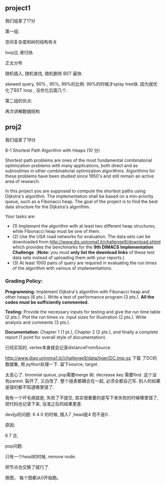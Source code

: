 ## project1

我们组拿了17分

第一组:

空间复杂度和树的结构有关

loop比 递归快.

正太分布 

随机插入, 随机查找, 随机删除 BST 最快. 

skewed query, 90% , 95%, 99%的比例. 99%的时候才splay tree快.   因为就优化了BST loop , 没优化后面几个. 

第二组的优点:

 再次讲解数据结构

## proj2

我们组拿了19分

8-1 Shortest Path Algorithm with Heaps (10 分)

Shortest path problems are ones of the most fundamental combinatorial optimization problems with many applications, both direct and as subroutines in other combinatorial optimization algorithms. Algorithms for these problems have been studied since 1950's and still remain an active area of research.

In this project you are supposed to compute the shortest paths using Dijkstra's algorithm. The implementation shall be based on a min-priority queue, such as a Fibonacci heap. The goal of the project is to find the best data structure for the Dijkstra's algorithm.

Your tasks are:

- (1) Implement the algorithm with at least two different heap structures, while Fibonacci heap must be one of them.
- (2) Use the USA road networks for evaluation. The data sets can be downloaded from http://www.dis.uniroma1.it/challenge9/download.shtml which provides the benchmarks for the **9th DIMACS Implementation Challenge**. (**Note:** you must **only list the download links** of these test data sets instead of uploading them with your reports.)
- (3) At least 1000 pairs of query are required in evaluating the run times of the algorithm with various of implementations.

### Grading Policy:

**Programming:** Implement Dijkstra's algorithm with Fibonacci heap and other heaps (6 pts.). Write a test of performance program (3 pts.). **All the codes must be sufficiently commented.**

**Testing:** Provide the necessary inputs for testing and give the run time table (2 pts.). Plot the run times vs. input sizes for illustration (2 pts.). Write analysis and comments (3 pts.).

**Documentation:** Chapter 1 (1 pt.), Chapter 2 (2 pts.), and finally a complete report (1 point for overall style of documentation).

已经实现的, vertex本身就会记录distanceFromSource.

http://www.diag.uniroma1.it//challenge9/data/tiger/DC.tmp.gz 下载 了DC的数据集, 用 python处理一下. 留下source, target .



 太恶心了. binomial queue, pop需要merge 树. decrease key 需要find.  这个没有parent. 裂开了, 又白改了. 整个链表都耦合在一起, 必须全都自己写.   别人的如果是错的都不知道哪里错了. 

我有一个坏毛病就是, 失败了不提交, 其实很重要的是写下来失败的时候哪里错了, 把代码也记录下来, 没准之后的结果更差.

devljy的问题:  6 4 0 的时候,  插入7 ,head是4 而不是0 .

原因: 

6 7 合,  

pop问题:

只有一个head的时候,  remove node.

把节点也交换了就行了. 

 换图， 每个图都从0开始跑。 

 
